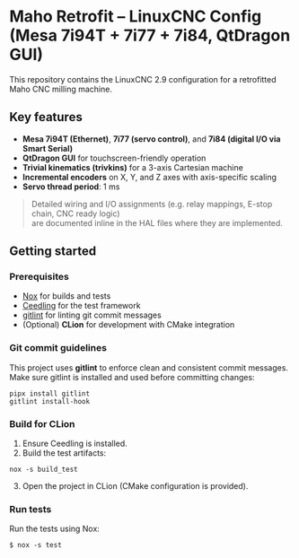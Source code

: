 # Maho Retrofit – LinuxCNC Config (Mesa 7i94T + 7i77 + 7i84, QtDragon GUI)

This repository contains the LinuxCNC 2.9 configuration for a retrofitted Maho CNC milling machine.

## Key features

- **Mesa 7i94T (Ethernet)**, **7i77 (servo control)**, and **7i84 (digital I/O via Smart Serial)**
- **QtDragon GUI** for touchscreen-friendly operation
- **Trivial kinematics (trivkins)** for a 3-axis Cartesian machine
- **Incremental encoders** on X, Y, and Z axes with axis-specific scaling
- **Servo thread period**: 1 ms

> Detailed wiring and I/O assignments (e.g. relay mappings, E-stop chain, CNC ready logic)  
> are documented inline in the HAL files where they are implemented.

## Getting started

### Prerequisites

- [Nox](https://nox.thea.codes/en/stable/) for builds and tests
- [Ceedling](https://www.throwtheswitch.org/ceedling#get-ceedling-section) for the test framework
- [gitlint](https://jorisroovers.com/gitlint/latest/) for linting git commit messages
- (Optional) **CLion** for development with CMake integration


### Git commit guidelines

This project uses **gitlint** to enforce clean and consistent commit messages.  
Make sure gitlint is installed and used before committing changes:

```shell
pipx install gitlint
gitlint install-hook
```

### Build for CLion

1. Ensure Ceedling is installed.
2. Build the test artifacts:

```shell
nox -s build_test
```

3. Open the project in CLion (CMake configuration is provided).

### Run tests

Run the tests using Nox:

```shell
$ nox -s test
```
